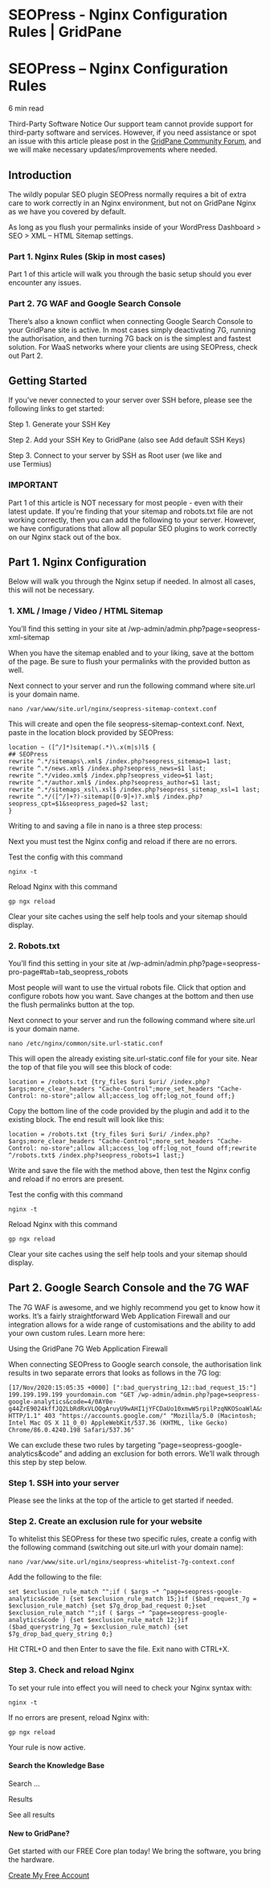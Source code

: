 # SEOPress - Nginx Configuration Rules | GridPane

# SEOPress – Nginx Configuration Rules

 

6 min read 

Third-Party Software Notice
Our support team cannot provide support for third-party software and services. However, if you need assistance or spot an issue with this article please post in the [GridPane Community Forum](https://community.gridpane.com/), and we will make necessary updates/improvements where needed.

## Introduction

The wildly popular SEO plugin SEOPress normally requires a bit of extra care to work correctly in an Nginx environment, but not on GridPane Nginx as we have you covered by default.

As long as you flush your permalinks inside of your WordPress Dashboard > SEO > XML – HTML Sitemap settings.

### Part 1. Nginx Rules (Skip in most cases)

Part 1 of this article will walk you through the basic setup should you ever encounter any issues.

### Part 2. 7G WAF and Google Search Console

There’s also a known conflict when connecting Google Search Console to your GridPane site is active. In most cases simply deactivating 7G, running the authorisation, and then turning 7G back on is the simplest and fastest solution. For WaaS networks where your clients are using SEOPress, check out Part 2.

 

## Getting Started

If you’ve never connected to your server over SSH before, please see the following links to get started:

 

Step 1. Generate your SSH Key

Step 2. Add your SSH Key to GridPane (also see Add default SSH Keys)

Step 3. Connect to your server by SSH as Root user (we like and use Termius)

 

 

### IMPORTANT

Part 1 of this article is NOT necessary for most people - even with their latest update. If you're finding that your sitemap and robots.txt file are not working correctly, then you can add the following to your server. However, we have configurations that allow all popular SEO plugins to work correctly on our Nginx stack out of the box.

## Part 1. Nginx Configuration

Below will walk you through the Nginx setup if needed. In almost all cases, this will not be necessary.

### 1. XML / Image / Video / HTML Sitemap

You’ll find this setting in your site at /wp-admin/admin.php?page=seopress-xml-sitemap

When you have the sitemap enabled and to your liking, save at the bottom of the page. Be sure to flush your permalinks with the provided button as well.

Next connect to your server and run the following command where site.url is your domain name.

```
nano /var/www/site.url/nginx/seopress-sitemap-context.conf
```

This will create and open the file seopress-sitemap-context.conf. Next, paste in the location block provided by SEOPress:

```
location ~ ([^/]*)sitemap(.*)\.x(m|s)l$ {
## SEOPress
rewrite ^.*/sitemaps\.xml$ /index.php?seopress_sitemap=1 last;
rewrite ^.*/news.xml$ /index.php?seopress_news=$1 last;
rewrite ^.*/video.xml$ /index.php?seopress_video=$1 last;
rewrite ^.*/author.xml$ /index.php?seopress_author=$1 last;
rewrite ^.*/sitemaps_xsl\.xsl$ /index.php?seopress_sitemap_xsl=1 last;
rewrite ^.*/([^/]+?)-sitemap([0-9]+)?.xml$ /index.php?seopress_cpt=$1&seopress_paged=$2 last;
}
```

 

Writing to and saving a file in nano is a three step process:

Next you must test the Nginx config and reload if there are no errors.

Test the config with this command

```
nginx -t
```

Reload Nginx with this command

```
gp ngx reload
```

Clear your site caches using the self help tools and your sitemap should display.

### 2. Robots.txt

You’ll find this setting in your site at /wp-admin/admin.php?page=seopress-pro-page#tab=tab_seopress_robots

Most people will want to use the virtual robots file. Click that option and configure robots how you want. Save changes at the bottom and then use the flush permalinks button at the top.

Next connect to your server and run the following command where site.url is your domain name.

```
nano /etc/nginx/common/site.url-static.conf
```

This will open the already existing site.url-static.conf file for your site. Near the top of that file you will see this block of code:

```
location = /robots.txt {try_files $uri $uri/ /index.php?$args;more_clear_headers "Cache-Control";more_set_headers "Cache-Control: no-store";allow all;access_log off;log_not_found off;}
```

Copy the bottom line of the code provided by the plugin and add it to the existing block. The end result will look like this:

```
location = /robots.txt {try_files $uri $uri/ /index.php?$args;more_clear_headers "Cache-Control";more_set_headers "Cache-Control: no-store";allow all;access_log off;log_not_found off;rewrite ^/robots.txt$ /index.php?seopress_robots=1 last;}
```

Write and save the file with the method above, then test the Nginx config and reload if no errors are present.

Test the config with this command

```
nginx -t
```

Reload Nginx with this command

```
gp ngx reload
```

Clear your site caches using the self help tools and your sitemap should display.

 

## Part 2. Google Search Console and the 7G WAF

The 7G WAF is awesome, and we highly recommend you get to know how it works. It’s a fairly straightforward Web Application Firewall and our integration allows for a wide range of customisations and the ability to add your own custom rules. Learn more here:

Using the GridPane 7G Web Application Firewall

When connecting SEOPress to Google search console, the authorisation link results in two separate errors that looks as follows in the 7G log:

```
[17/Nov/2020:15:05:35 +0000] [":bad_querystring_12::bad_request_15:"] 199.199.199.199 yourdomain.com "GET /wp-admin/admin.php?page=seopress-google-analytics&code=4/0AY0e-g44ZrE9024kffJQ2LbRdRxVLOQgAruyU9wAHI1jYFCDaUo10xmwW5rpilPzqNKOSoaWlA&scope=https://www.googleapis.com/auth/analytics.readonly HTTP/1.1" 403 "https://accounts.google.com/" "Mozilla/5.0 (Macintosh; Intel Mac OS X 11_0_0) AppleWebKit/537.36 (KHTML, like Gecko) Chrome/86.0.4240.198 Safari/537.36"
```

We can exclude these two rules by targeting “page=seopress-google-analytics&code” and adding an exclusion for both errors. We’ll walk through this step by step below.

### Step 1. SSH into your server

Please see the links at the top of the article to get started if needed.

### Step 2. Create an exclusion rule for your website

To whitelist this SEOPress for these two specific rules, create a config with the following command (switching out site.url with your domain name):

```
nano /var/www/site.url/nginx/seopress-whitelist-7g-context.conf
```

Add the following to the file:

```
set $exclusion_rule_match "";if ( $args ~* ^page=seopress-google-analytics&code ) {set $exclusion_rule_match 15;}if ($bad_request_7g = $exclusion_rule_match) {set $7g_drop_bad_request 0;}set $exclusion_rule_match "";if ( $args ~* ^page=seopress-google-analytics&code ) {set $exclusion_rule_match 12;}if ($bad_querystring_7g = $exclusion_rule_match) {set $7g_drop_bad_query_string 0;}
```

Hit CTRL+O and then Enter to save the file. Exit nano with CTRL+X.

### Step 3. Check and reload Nginx

To set your rule into effect you will need to check your Nginx syntax with:

```
nginx -t
```

If no errors are present, reload Nginx with:

```
gp ngx reload
```

Your rule is now active.

 

 

#### Search the Knowledge Base

Search ...

 Results

See all results

#### New to GridPane?

Get started with our FREE Core plan today! We bring the software, you bring the hardware.

[Create My Free Account](https://gridpane.com/checkout/?plan=core)

